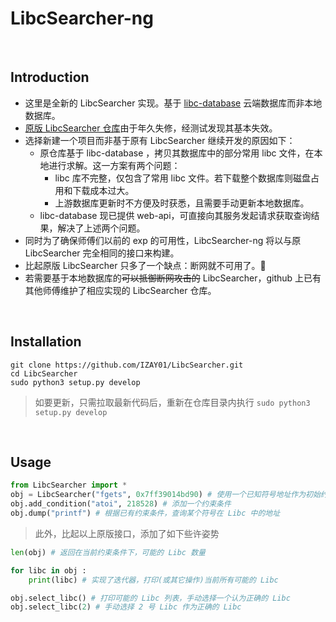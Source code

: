 # LibcSearcher-ng
<br>

## Introduction

- 这里是全新的 LibcSearcher 实现。基于 [libc-database](https://github.com/niklasb/libc-database) 云端数据库而非本地数据库。
- [原版 LibcSearcher 仓库](https://github.com/lieanu/LibcSearcher)由于年久失修，经测试发现其基本失效。
- 选择新建一个项目而非基于原有 LibcSearcher 继续开发的原因如下：
  - 原仓库基于 libc-database ，拷贝其数据库中的部分常用 libc 文件，在本地进行求解。这一方案有两个问题：
    - libc 库不完整，仅包含了常用 libc 文件。若下载整个数据库则磁盘占用和下载成本过大。
    - 上游数据库更新时不方便及时获悉，且需要手动更新本地数据库。
  - libc-database 现已提供 web-api，可直接向其服务发起请求获取查询结果，解决了上述两个问题。
- 同时为了确保师傅们以前的 exp 的可用性，LibcSearcher-ng 将以与原 LibcSearcher 完全相同的接口来构建。
- 比起原版 LibcSearcher 只多了一个缺点：断网就不可用了。🤣
- 若需要基于本地数据库的~~可以抵御断网攻击的~~ LibcSearcher，github 上已有其他师傅维护了相应实现的 LibcSearcher 仓库。

<br>

## Installation

```shell
git clone https://github.com/IZAY01/LibcSearcher.git
cd LibcSearcher
sudo python3 setup.py develop
```

> 如要更新，只需拉取最新代码后，重新在仓库目录内执行 `sudo python3 setup.py develop`

<br>

## Usage

```python
from LibcSearcher import *
obj = LibcSearcher("fgets", 0x7ff39014bd90) # 使用一个已知符号地址作为初始约束，初始化 LibcSearcher
obj.add_condition("atoi", 218528) # 添加一个约束条件
obj.dump("printf") # 根据已有约束条件，查询某个符号在 Libc 中的地址
```

> 此外，比起以上原版接口，添加了如下些许姿势

```python
len(obj) # 返回在当前约束条件下，可能的 Libc 数量

for libc in obj :
	print(libc) # 实现了迭代器，打印(或其它操作)当前所有可能的 Libc 

obj.select_libc() # 打印可能的 Libc 列表，手动选择一个认为正确的 Libc
obj.select_libc(2) # 手动选择 2 号 Libc 作为正确的 Libc
```

